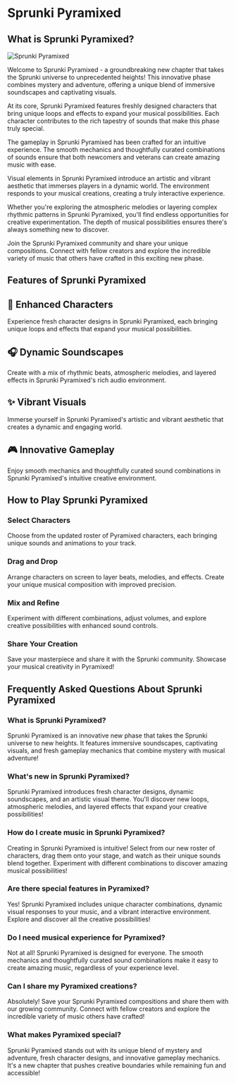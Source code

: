 # Sprunki Pyramixed
## What is Sprunki Pyramixed?

![Sprunki Pyramixed](sprunki-pyramixed.png "Sprunki Pyramixed")

Welcome to Sprunki Pyramixed - a groundbreaking new chapter that takes the Sprunki universe to unprecedented heights! This innovative phase combines mystery and adventure, offering a unique blend of immersive soundscapes and captivating visuals.

At its core, Sprunki Pyramixed features freshly designed characters that bring unique loops and effects to expand your musical possibilities. Each character contributes to the rich tapestry of sounds that make this phase truly special.

The gameplay in Sprunki Pyramixed has been crafted for an intuitive experience. The smooth mechanics and thoughtfully curated combinations of sounds ensure that both newcomers and veterans can create amazing music with ease.

Visual elements in Sprunki Pyramixed introduce an artistic and vibrant aesthetic that immerses players in a dynamic world. The environment responds to your musical creations, creating a truly interactive experience.

Whether you're exploring the atmospheric melodies or layering complex rhythmic patterns in Sprunki Pyramixed, you'll find endless opportunities for creative experimentation. The depth of musical possibilities ensures there's always something new to discover.

Join the Sprunki Pyramixed community and share your unique compositions. Connect with fellow creators and explore the incredible variety of music that others have crafted in this exciting new phase.

## Features of Sprunki Pyramixed

## 🎵 Enhanced Characters

Experience fresh character designs in Sprunki Pyramixed, each bringing unique loops and effects that expand your musical possibilities.

## 🎧 Dynamic Soundscapes

Create with a mix of rhythmic beats, atmospheric melodies, and layered effects in Sprunki Pyramixed's rich audio environment.

## ✨ Vibrant Visuals

Immerse yourself in Sprunki Pyramixed's artistic and vibrant aesthetic that creates a dynamic and engaging world.

## 🎮 Innovative Gameplay

Enjoy smooth mechanics and thoughtfully curated sound combinations in Sprunki Pyramixed's intuitive creative environment.

## How to Play Sprunki Pyramixed

### Select Characters

Choose from the updated roster of Pyramixed characters, each bringing unique sounds and animations to your track.

### Drag and Drop

Arrange characters on screen to layer beats, melodies, and effects. Create your unique musical composition with improved precision.

### Mix and Refine

Experiment with different combinations, adjust volumes, and explore creative possibilities with enhanced sound controls.

### Share Your Creation

Save your masterpiece and share it with the Sprunki community. Showcase your musical creativity in Pyramixed!

## Frequently Asked Questions About Sprunki Pyramixed

### What is Sprunki Pyramixed?

Sprunki Pyramixed is an innovative new phase that takes the Sprunki universe to new heights. It features immersive soundscapes, captivating visuals, and fresh gameplay mechanics that combine mystery with musical adventure!

### What's new in Sprunki Pyramixed?

Sprunki Pyramixed introduces fresh character designs, dynamic soundscapes, and an artistic visual theme. You'll discover new loops, atmospheric melodies, and layered effects that expand your creative possibilities!

### How do I create music in Sprunki Pyramixed?

Creating in Sprunki Pyramixed is intuitive! Select from our new roster of characters, drag them onto your stage, and watch as their unique sounds blend together. Experiment with different combinations to discover amazing musical possibilities!

### Are there special features in Pyramixed?

Yes! Sprunki Pyramixed includes unique character combinations, dynamic visual responses to your music, and a vibrant interactive environment. Explore and discover all the creative possibilities!

### Do I need musical experience for Pyramixed?

Not at all! Sprunki Pyramixed is designed for everyone. The smooth mechanics and thoughtfully curated sound combinations make it easy to create amazing music, regardless of your experience level.

### Can I share my Pyramixed creations?

Absolutely! Save your Sprunki Pyramixed compositions and share them with our growing community. Connect with fellow creators and explore the incredible variety of music others have crafted!

### What makes Pyramixed special?

Sprunki Pyramixed stands out with its unique blend of mystery and adventure, fresh character designs, and innovative gameplay mechanics. It's a new chapter that pushes creative boundaries while remaining fun and accessible!
